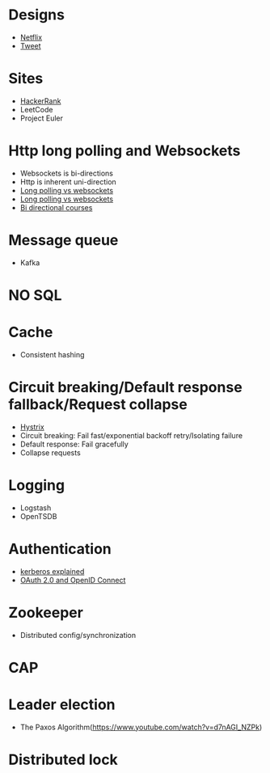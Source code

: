 # Designs

* [Netflix](https://www.youtube.com/watch?v=psQzyFfsUGU)
* [Tweet](https://www.youtube.com/watch?v=wYk0xPP_P_8)

# Sites
* [HackerRank](https://www.hackerrank.com)
* LeetCode
* Project Euler

# Http long polling and Websockets
* Websockets is bi-directions
* Http is inherent uni-direction
* [Long polling vs websockets](https://stackoverflow.com/questions/11077857/what-are-long-polling-websockets-server-sent-events-sse-and-comet)
* [Long polling vs websockets](https://stackoverflow.com/questions/12555043/my-understanding-of-http-polling-long-polling-http-streaming-and-websockets)
* [Bi directional courses](https://www.youtube.com/watch?v=RbQ9ZHzS6ag)

# Message queue
* Kafka

# NO SQL

# Cache
* Consistent hashing

# Circuit breaking/Default response fallback/Request collapse
* [Hystrix](https://www.youtube.com/watch?v=0S59yCszYgg)
* Circuit breaking: Fail fast/exponential backoff retry/Isolating failure
* Default response: Fail gracefully
* Collapse requests

# Logging
* Logstash
* OpenTSDB

# Authentication
* [kerberos explained](https://www.youtube.com/watch?v=2WqZSZ5t0qk)
* [OAuth 2.0 and OpenID Connect](https://www.youtube.com/watch?v=996OiexHze0)

# Zookeeper
* Distributed config/synchronization

# CAP

# Leader election
* The Paxos Algorithm(https://www.youtube.com/watch?v=d7nAGI_NZPk)

# Distributed lock

